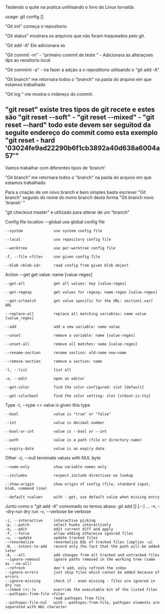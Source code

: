 Testendo o quite na pratica untilisando o livro do Linux torvalds 

usage: git config [<options>]

"Git init" começa o repositorio.

"Git status" mostrara os arquivos que não foram traqueados pelo git.

"Git add -A" Ele adicionara as 

"Git commit -m" - "primeiro commit de teste " - Adicionara as alteraçoes dps ao reositorio local

"Git commint -a" -  ira faser a adção a o repostitorio utilisando o "git add -A"

"Git branch" me retornara todos o "branch" na pasta do arquivo em que estamos trabalhado 

"Git log " me mostra o indereço do commit.

"git reset" existe tres tipos de git recete e estes são "git reset --soft" - "git reset --mixed" - "git reset --hard" todo este devem ser seguitod da seguite endereço do commit como esta exemplo "git reset - hard '03024fe9ad22290b6f1cb3892a40d638a6004a57'"
---------------------------------------------------------------------------------------------------------------
Vamos trabalhar com diferentes tipos de 'branch'  

"Git branch" me retornara todos o "branch" na pasta do arquivo em que estamos trabalhado 

Para a criação de um novo branch e bem simples basta escrever "Git branch" seguido do nome do nomo branch desta forma "Git branch novo 'bransh' "

"git checkout master" e utilizado para alterar de um "branch" 




Config file location
    --global              use global config file

    --system              use system config file

    --local               use repository config file

    --worktree            use per-worktree config file

    -f, --file <file>     use given config file

    --blob <blob-id>      read config from given blob object

Action
    --get                 get value: name [value-regex]

    --get-all             get all values: key [value-regex]

    --get-regexp          get values for regexp: name-regex [value-regex]

    --get-urlmatch        get value specific for the URL: section[.var] URL

    --replace-all         replace all matching variables: name value [value_regex]

    --add                 add a new variable: name value

    --unset               remove a variable: name [value-regex]

    --unset-all           remove all matches: name [value-regex]

    --rename-section      rename section: old-name new-name

    --remove-section      remove a section: name

    -l, --list            list all

    -e, --edit            open an editor

    --get-color           find the color configured: slot [default]

    --get-colorbool       find the color setting: slot [stdout-is-tty]

Type
    -t, --type <>         value is given this type

    --bool                value is "true" or "false"

    --int                 value is decimal number

    --bool-or-int         value is --bool or --int

    --path                value is a path (file or directory name)

    --expiry-date         value is an expiry date

Other
    -z, --null            terminate values with NUL byte

    --name-only           show variable names only

    --includes            respect include directives on lookup

    --show-origin         show origin of config (file, standard input, blob, command line)

    --default <value>     with --get, use default value when missing entry

Junto como o "git add -A" comomado no temos abaxo.
    git add [<options>] [--] <pathspec>...
    -n, --dry-run         dry run
    -v, --verbose         be verbose

    -i, --interactive     interactive picking
    -p, --patch           select hunks interactively
    -e, --edit            edit current diff and apply
    -f, --force           allow adding otherwise ignored files
    -u, --update          update tracked files
    --renormalize         renormalize EOL of tracked files (implies -u)
    -N, --intent-to-add   record only the fact that the path will be added later
    -A, --all             add changes from all tracked and untracked files
    --ignore-removal      ignore paths removed in the working tree (same as --no-all)
    --refresh             don't add, only refresh the index
    --ignore-errors       just skip files which cannot be added because of errors
    --ignore-missing      check if - even missing - files are ignored in dry run
    --chmod (+|-)x        override the executable bit of the listed files
    --pathspec-from-file <file>
                          read pathspec from file
    --pathspec-file-nul   with --pathspec-from-file, pathspec elements are separated with NUL character


